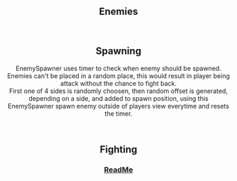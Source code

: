 <h2 align="center">Enemies</h2>


<br>
<h2 align="center">Spawning</h2>
<p align="center">
EnemySpawner uses timer to check when enemy should be spawned. Enemies can't be placed in a random place, this would result in player being attack without the chance to fight back.
<br>
First one of 4 sides is randomly choosen, then random offset is generated, depending on a side, and added to spawn position, using this EnemySpawner spawn enemy outside of players view everytime and resets the timer.
</p>


<br>
<h2 align="center">Fighting</h2>
<p align="center">

</p>


<h3 align="center">
  <a href="README.md">ReadMe</a>
</h3>
